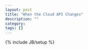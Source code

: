 ```yaml
---
layout: post
title: "When the Cloud API Changes"
description: ""
category: 
tags: []
---
```

{% include JB/setup %}
